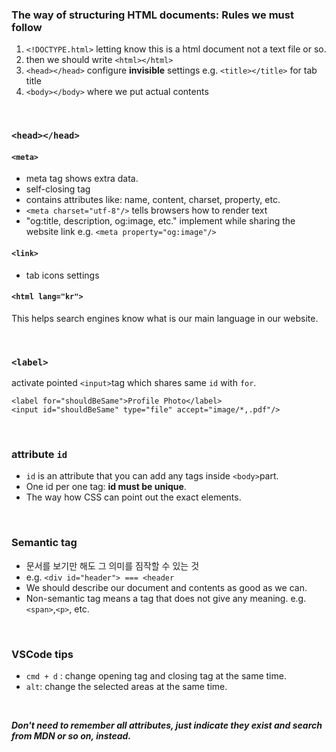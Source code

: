 ### The way of structuring HTML documents: Rules we must follow
1. ```<!DOCTYPE.html>``` letting know this is a html document not a text file or so.
2. then we should write ```<html></html>```
3. ```<head></head>``` configure **invisible** settings e.g. ```<title></title>``` for tab title
4. ```<body></body>``` where we put actual contents

<br/>

### ```<head></head>```
#### ```<meta>```
- meta tag shows extra data.
- self-closing tag
- contains attributes like: name, content, charset, property, etc.
- ```<meta charset="utf-8"/>``` tells browsers how to render text
- "og:title, description, og:image, etc." implement while sharing the website link e.g. ```<meta property="og:image"/>``` 
#### ```<link>```
- tab icons settings
#### ```<html lang="kr">```
This helps search engines know what is our main language in our website.

<br/>

### ```<label>```
activate pointed ```<input>```tag which shares same ```id``` with ```for```.
```
<label for="shouldBeSame">Profile Photo</label>
<input id="shouldBeSame" type="file" accept="image/*,.pdf"/> 
```

<br/>

### attribute ```id```
- ```id``` is an attribute that you can add any tags inside ```<body>```part.
- One id per one tag: **id must be unique**.
- The way how CSS can point out the exact elements.

<br/>

### Semantic tag
- 문서를 보기만 해도 그 의미를 짐작할 수 있는 것
- e.g. ```<div id="header"> === <header```
- We should describe our document and contents as good as we can.
- Non-semantic tag means a tag that does not give any meaning. e.g. ```<span>```,```<p>```, etc.

<br/>

### VSCode tips
- ```cmd + d``` : change opening tag and closing tag at the same time.
- ```alt```: change the selected areas at the same time.

<br/>

***Don't need to remember all attributes, just indicate they exist and search from MDN or so on, instead.***
  

  
  
  
 
